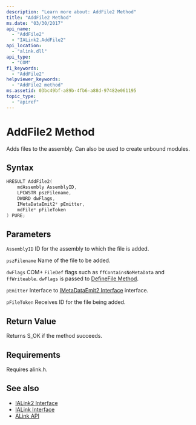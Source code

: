 ```yaml
---
description: "Learn more about: AddFile2 Method"
title: "AddFile2 Method"
ms.date: "03/30/2017"
api_name:
  - "AddFile2"
  - "IALink2.AddFile2"
api_location:
  - "alink.dll"
api_type:
  - "COM"
f1_keywords:
  - "AddFile2"
helpviewer_keywords:
  - "AddFile2 method"
ms.assetid: 03bc49bf-a89b-4fb6-a88d-97482e061195
topic_type:
  - "apiref"
---
```

# AddFile2 Method

Adds files to the assembly. Can also be used to create unbound modules.

## Syntax

```cpp
HRESULT AddFile2(
    mdAssembly AssemblyID,
    LPCWSTR pszFilename,
    DWORD dwFlags,
    IMetaDataEmit2* pEmitter,
    mdFile* pFileToken
) PURE;
```

## Parameters

 `AssemblyID`
 ID for the assembly to which the file is added.

 `pszFilename`
 Name of the file to be added.

 `dwFlags`
 COM+ `FileDef` flags such as `ffContainsNoMetaData` and `ffWriteable`. `dwFlags` is passed to [DefineFile Method](../../../core/unmanaged-api/metadata/imetadataassemblyemit-definefile-method.md).

 `pEmitter`
 Interface to [IMetaDataEmit2 Interface](../../../core/unmanaged-api/metadata/imetadataemit2-interface.md) interface.

 `pFileToken`
 Receives ID for the file being added.

## Return Value

 Returns S_OK if the method succeeds.

## Requirements

 Requires alink.h.

## See also

- [IALink2 Interface](ialink2-interface.md)
- [IALink Interface](ialink-interface.md)
- [ALink API](index.md)
